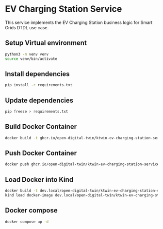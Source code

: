 # EV Charging Station Service

This service implements the EV Charging Station business logic for Smart Grids DTDL use case.

## Setup Virtual environment

```bash
python3 -m venv venv
source venv/bin/activate
```

## Install dependencies

```bash
pip install -r requirements.txt
```

## Update dependencies

```bash
pip freeze > requirements.txt
```

## Build Docker Container

```bash
docker build -t ghcr.io/open-digital-twin/ktwin-ev-charging-station-service:0.1 .
```

## Push Docker Container

```bash
docker push ghcr.io/open-digital-twin/ktwin-ev-charging-station-service:0.1
```

## Load Docker into Kind

```bash
docker build -t dev.local/open-digital-twin/ktwin-ev-charging-station-service:0.1 .
kind load docker-image dev.local/open-digital-twin/ktwin-ev-charging-station-service:0.1
```

## Docker compose

```bash
docker compose up -d
```
